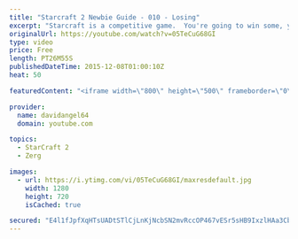 ```yaml
---
title: "Starcraft 2 Newbie Guide - 010 - Losing"
excerpt: "Starcraft is a competitive game.  You're going to win some, you're going to lose some.  When you win a game, you feel good, and that's awesome.  But how do you react to losing a game?  How you react to losing in a competitive game like Starcraft 2 is an important consideration.  The biggest concept is"
originalUrl: https://youtube.com/watch?v=05TeCuG68GI
type: video
price: Free
length: PT26M55S
publishedDateTime: 2015-12-08T01:00:10Z
heat: 50

featuredContent: "<iframe width=\"800\" height=\"500\" frameborder=\"0\" src=\"https://www.youtube.com/embed/05TeCuG68GI\" allow=\"accelerometer; autoplay; encrypted-media; gyroscope; picture-in-picture\" allowfullscreen></iframe>"

provider:
  name: davidangel64
  domain: youtube.com

topics:
  - StarCraft 2
  - Zerg

images:
  - url: https://i.ytimg.com/vi/05TeCuG68GI/maxresdefault.jpg
    width: 1280
    height: 720
    isCached: true

secured: "E4l1fJpfXqHTsUADtSTlCjLnKjNcbSN2mvRccOP467vESr5sHB9IxzlHAa3CbdLKMpiep/NfDCbBfXByW0NhTAYx+lF6sc04L9bzPK3xLJV0+p1Hq85fgkFO+b0cRW8TZi4tRWs0LYGB//85SYmp2N5XYyjUHhtzkt6YokqshaJWres6RuQwKXCkeoqCJjB4BtNg0qM9cEAY+vm6HFSvSgNeJDF/6Cay1Q2hsPAlP2AYe8hgs/QFeUYjpztq0y6r4Dzw0yjGOSXk+tsXIe0NPFVYDY7wJdA/Aiv08qpFNQxRw7bEVqIiulF5k7By+CjHFmW8l/n51XH3MTGwA20i7RWARjKBcheTfmVTyAk2XgahEnD5r+PykrbUy9xdhfcpLpa6murP8HT51N/LLnFfUMjCiEyMbjwwB9aY2Y+N9es=;1SYG/7Riyci7PYXR8i8Gfw=="
---
```


